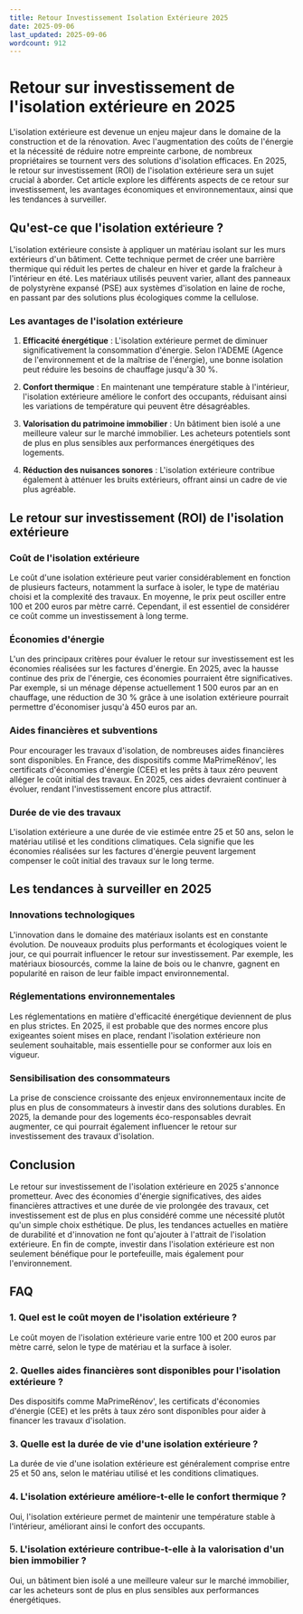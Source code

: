 ```yaml
---
title: Retour Investissement Isolation Extérieure 2025
date: 2025-09-06
last_updated: 2025-09-06
wordcount: 912
---
```


# Retour sur investissement de l'isolation extérieure en 2025

L'isolation extérieure est devenue un enjeu majeur dans le domaine de la construction et de la rénovation. Avec l'augmentation des coûts de l'énergie et la nécessité de réduire notre empreinte carbone, de nombreux propriétaires se tournent vers des solutions d'isolation efficaces. En 2025, le retour sur investissement (ROI) de l'isolation extérieure sera un sujet crucial à aborder. Cet article explore les différents aspects de ce retour sur investissement, les avantages économiques et environnementaux, ainsi que les tendances à surveiller.

## Qu'est-ce que l'isolation extérieure ?

L'isolation extérieure consiste à appliquer un matériau isolant sur les murs extérieurs d'un bâtiment. Cette technique permet de créer une barrière thermique qui réduit les pertes de chaleur en hiver et garde la fraîcheur à l'intérieur en été. Les matériaux utilisés peuvent varier, allant des panneaux de polystyrène expansé (PSE) aux systèmes d'isolation en laine de roche, en passant par des solutions plus écologiques comme la cellulose.

### Les avantages de l'isolation extérieure

1. **Efficacité énergétique** : L'isolation extérieure permet de diminuer significativement la consommation d'énergie. Selon l'ADEME (Agence de l'environnement et de la maîtrise de l'énergie), une bonne isolation peut réduire les besoins de chauffage jusqu'à 30 %.

2. **Confort thermique** : En maintenant une température stable à l'intérieur, l'isolation extérieure améliore le confort des occupants, réduisant ainsi les variations de température qui peuvent être désagréables.

3. **Valorisation du patrimoine immobilier** : Un bâtiment bien isolé a une meilleure valeur sur le marché immobilier. Les acheteurs potentiels sont de plus en plus sensibles aux performances énergétiques des logements.

4. **Réduction des nuisances sonores** : L'isolation extérieure contribue également à atténuer les bruits extérieurs, offrant ainsi un cadre de vie plus agréable.

## Le retour sur investissement (ROI) de l'isolation extérieure

### Coût de l'isolation extérieure

Le coût d'une isolation extérieure peut varier considérablement en fonction de plusieurs facteurs, notamment la surface à isoler, le type de matériau choisi et la complexité des travaux. En moyenne, le prix peut osciller entre 100 et 200 euros par mètre carré. Cependant, il est essentiel de considérer ce coût comme un investissement à long terme.

### Économies d'énergie

L'un des principaux critères pour évaluer le retour sur investissement est les économies réalisées sur les factures d'énergie. En 2025, avec la hausse continue des prix de l'énergie, ces économies pourraient être significatives. Par exemple, si un ménage dépense actuellement 1 500 euros par an en chauffage, une réduction de 30 % grâce à une isolation extérieure pourrait permettre d'économiser jusqu'à 450 euros par an.

### Aides financières et subventions

Pour encourager les travaux d'isolation, de nombreuses aides financières sont disponibles. En France, des dispositifs comme MaPrimeRénov', les certificats d'économies d'énergie (CEE) et les prêts à taux zéro peuvent alléger le coût initial des travaux. En 2025, ces aides devraient continuer à évoluer, rendant l'investissement encore plus attractif.

### Durée de vie des travaux

L'isolation extérieure a une durée de vie estimée entre 25 et 50 ans, selon le matériau utilisé et les conditions climatiques. Cela signifie que les économies réalisées sur les factures d'énergie peuvent largement compenser le coût initial des travaux sur le long terme.

## Les tendances à surveiller en 2025

### Innovations technologiques

L'innovation dans le domaine des matériaux isolants est en constante évolution. De nouveaux produits plus performants et écologiques voient le jour, ce qui pourrait influencer le retour sur investissement. Par exemple, les matériaux biosourcés, comme la laine de bois ou le chanvre, gagnent en popularité en raison de leur faible impact environnemental.

### Réglementations environnementales

Les réglementations en matière d'efficacité énergétique deviennent de plus en plus strictes. En 2025, il est probable que des normes encore plus exigeantes soient mises en place, rendant l'isolation extérieure non seulement souhaitable, mais essentielle pour se conformer aux lois en vigueur.

### Sensibilisation des consommateurs

La prise de conscience croissante des enjeux environnementaux incite de plus en plus de consommateurs à investir dans des solutions durables. En 2025, la demande pour des logements éco-responsables devrait augmenter, ce qui pourrait également influencer le retour sur investissement des travaux d'isolation.

## Conclusion

Le retour sur investissement de l'isolation extérieure en 2025 s'annonce prometteur. Avec des économies d'énergie significatives, des aides financières attractives et une durée de vie prolongée des travaux, cet investissement est de plus en plus considéré comme une nécessité plutôt qu'un simple choix esthétique. De plus, les tendances actuelles en matière de durabilité et d'innovation ne font qu'ajouter à l'attrait de l'isolation extérieure. En fin de compte, investir dans l'isolation extérieure est non seulement bénéfique pour le portefeuille, mais également pour l'environnement.

## FAQ

### 1. Quel est le coût moyen de l'isolation extérieure ?

Le coût moyen de l'isolation extérieure varie entre 100 et 200 euros par mètre carré, selon le type de matériau et la surface à isoler.

### 2. Quelles aides financières sont disponibles pour l'isolation extérieure ?

Des dispositifs comme MaPrimeRénov', les certificats d'économies d'énergie (CEE) et les prêts à taux zéro sont disponibles pour aider à financer les travaux d'isolation.

### 3. Quelle est la durée de vie d'une isolation extérieure ?

La durée de vie d'une isolation extérieure est généralement comprise entre 25 et 50 ans, selon le matériau utilisé et les conditions climatiques.

### 4. L'isolation extérieure améliore-t-elle le confort thermique ?

Oui, l'isolation extérieure permet de maintenir une température stable à l'intérieur, améliorant ainsi le confort des occupants.

### 5. L'isolation extérieure contribue-t-elle à la valorisation d'un bien immobilier ?

Oui, un bâtiment bien isolé a une meilleure valeur sur le marché immobilier, car les acheteurs sont de plus en plus sensibles aux performances énergétiques.